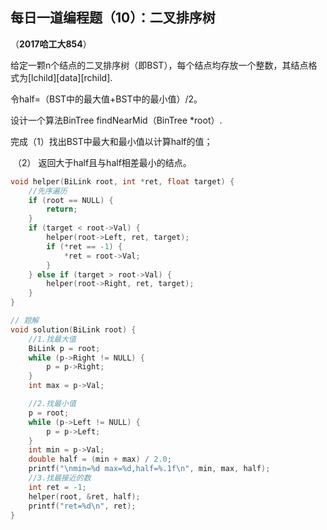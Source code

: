 ## 每日一道编程题（10）：二叉排序树

（**2017哈工大854**）

给定一颗n个结点的二叉排序树（即BST），每个结点均存放一个整数，其结点格式为[lchild][data][rchild].

令half=（BST中的最大值+BST中的最小值）/2。

设计一个算法BinTree findNearMid（BinTree *root）.

完成（1）找出BST中最大和最小值以计算half的值；

​    （2） 返回大于half且与half相差最小的结点。

``` c
void helper(BiLink root, int *ret, float target) {
    //先序遍历
    if (root == NULL) {
        return;
    }
    if (target < root->Val) {
        helper(root->Left, ret, target);
        if (*ret == -1) {
            *ret = root->Val;
        }
    } else if (target > root->Val) {
        helper(root->Right, ret, target);
    }
}

// 题解
void solution(BiLink root) {
    //1.找最大值
    BiLink p = root;
    while (p->Right != NULL) {
        p = p->Right;
    }
    int max = p->Val;

    //2.找最小值
    p = root;
    while (p->Left != NULL) {
        p = p->Left;
    }
    int min = p->Val;
    double half = (min + max) / 2.0;
    printf("\nmin=%d max=%d,half=%.1f\n", min, max, half);
    //3.找最接近的数
    int ret = -1;
    helper(root, &ret, half);
    printf("ret=%d\n", ret);
}
```

